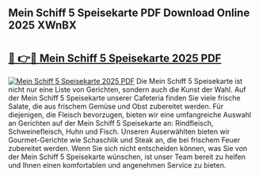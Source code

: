 ## Mein Schiff 5 Speisekarte PDF Download Online 2025 XWnBX

# <h2><a href="http://gc77ld2.nevu.top/?p=Mein+Schiff+5+Speisekarte">🔗 👉🔴 Mein Schiff 5 Speisekarte 2025 PDF</a></h2>

[![Mein Schiff 5 Speisekarte 2025 PDF](https://i.imgur.com/dBaPXMq.png)](http://gc77ld2.nevu.top/?p=Mein+Schiff+5+Speisekarte)
Die Mein Schiff 5 Speisekarte ist nicht nur eine Liste von Gerichten, sondern auch die Kunst der Wahl. Auf der Mein Schiff 5 Speisekarte unserer Cafeteria finden Sie viele frische Salate, die aus frischem Gemüse und Obst zubereitet werden. Für diejenigen, die Fleisch bevorzugen, bieten wir eine umfangreiche Auswahl an Gerichten auf der Mein Schiff 5 Speisekarte an: Rindfleisch, Schweinefleisch, Huhn und Fisch. Unseren Auserwählten bieten wir Gourmet-Gerichte wie Schaschlik und Steak an, die bei frischem Feuer zubereitet werden. Wenn Sie sich nicht entscheiden können, was Sie von der Mein Schiff 5 Speisekarte wünschen, ist unser Team bereit zu helfen und Ihnen einen komfortablen und angenehmen Service zu bieten.
